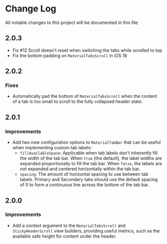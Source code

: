 # Change Log
All notable changes to this project will be documented in this file.

## 2.0.3

* Fix #12 Scroll doesn't reset when switching the tabs while scrolled to top
* Fix the bottom padding on `MaterialTabsScroll` in iOS 18

## 2.0.2

### Fixes

* Automatically pad the bottom of `MaterialTabsScroll` when the content of a tab is too small to scroll to the fully collapsed header state.

## 2.0.1

### Improvements

* Add two new configuration options to `MaterialTabBar` that can be useful when implementing custom tab labels:
  * `fillAvailableSpace`: Applicable when tab labels don't inherently fill the width of the tab bar. When `true` (the default), the label widths are expanded proportionally to fill the tab bar. When `false`, the labels are not expanded and centered horizontally within the tab bar.
  * `spacing`: The amount of horizontal spacing to use between tab labels. Primary and Secondary tabs should use the default spacing of 0 to form a continuous line across the bottom of the tab bar.

## 2.0.0

### Improvements

* Add a context argument to the `MaterialTabsScroll` and `StickyHeaderScroll` view builders, providing useful metrics, such as the available safe height for content under the header.
